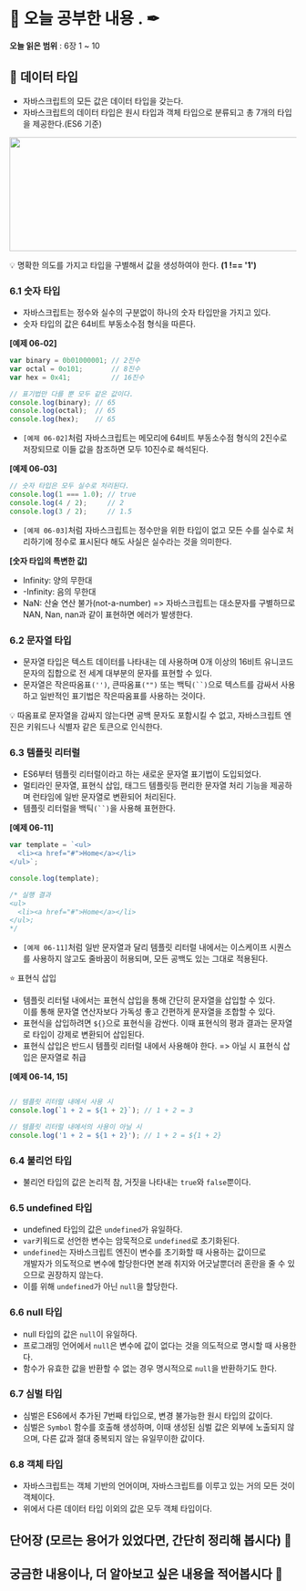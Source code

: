 # 📕 오늘 공부한 내용 . ✒

**오늘 읽은 범위** : 6장 1 ~ 10

## 📑 데이터 타입

- 자바스크립트의 모든 값은 데이터 타입을 갖는다.
- 자바스크립트의 데이터 타입은 원시 타입과 객체 타입으로 분류되고 총 7개의 타입을 제공한다.(ES6 기준)

<img src='https://user-images.githubusercontent.com/79950091/205908272-05ad6a8b-38ec-4f49-b58f-64f808cf42a9.png' width=650px height=200px>

💡 명확한 의도를 가지고 타입을 구별해서 값을 생성하여야 한다. __(1 !== '1')__

### 6.1 숫자 타입

- 자바스크립트는 정수와 실수의 구분없이 하나의 숫자 타입만을 가지고 있다.
- 숫자 타입의 값은 64비트 부동소수점 형식을 따른다.

__[예제 06-02]__

```javascript
var binary = 0b01000001; // 2진수
var octal = 0o101;       // 8진수
var hex = 0x41;          // 16진수

// 표기법만 다를 뿐 모두 같은 값이다.
console.log(binary); // 65
console.log(octal);  // 65
console.log(hex);    // 65
```

- `[예제 06-02]`처럼 자바스크립트는 메모리에 64비트 부동소수점 형식의 2진수로 저장되므로 이들 값을 참조하면 모두 10진수로 해석된다.

__[예제 06-03]__

```javascript
// 숫자 타입은 모두 실수로 처리된다.
console.log(1 === 1.0); // true
console.log(4 / 2);     // 2
console.log(3 / 2);     // 1.5
```

- `[예제 06-03]`처럼 자바스크립트는 정수만을 위한 타입이 없고 모든 수를 실수로 처리하기에 정수로 표시된다 해도 사실은 실수라는 것을 의미한다.

__[숫자 타입의 특변한 값]__

- Infinity: 양의 무한대
- -Infinity: 음의 무한대
- NaN: 산술 연산 불가(not-a-number) => 자바스크립트는 대소문자를 구별하므로 NAN, Nan, nan과 같이 표현하면 에러가 발생한다.

### 6.2 문자열 타입

- 문자열 타입은 텍스트 데이터를 나타내는 데 사용하며 0개 이상의 16비트 유니코드 문자의 집합으로 전 세계 대부분의 문자를 표현할 수 있다.
- 문자열은 작은따옴표`('')`, 큰따옴표`("")` 또는 백틱`(``)`으로 텍스트를 감싸서 사용하고 일반적인 표기법은 작은따옴표를 사용하는 것이다.

💡 따옴표로 문자열을 감싸지 않는다면 공백 문자도 포함시킬 수 없고, 자바스크립트 엔진은 키워드나 식별자 같은 토큰으로 인식한다.

### 6.3 템플릿 리터럴

- ES6부터 템플릿 리터럴이라고 하는 새로운 문자열 표기법이 도입되었다.
- 멀티라인 문자열, 표현식 삽입, 태그드 템플릿등 편리한 문자열 처리 기능을 제공하며 런타임에 일반 문자열로 변환되어 처리된다.
- 템플릿 리터럴을 백틱`(``)`을 사용해 표현한다.

__[예제 06-11]__

```javascript
var template = `<ul>
  <li><a href="#">Home</a></li>
</ul>`;

console.log(template);

/* 실행 결과
<ul>
  <li><a href="#">Home</a></li>
</ul>;
*/
```

- `[예제 06-11]`처럼 일반 문자열과 달리 템플릿 리터럴 내에서는 이스케이프 시퀀스를 사용하지 않고도 줄바꿈이 허용되며, 모든 공백도 있는 그대로 적용된다.

⭐ 표현식 삽입

- 템플릿 리터털 내에서는 표현식 삽입을 통해 간단히 문자열을 삽입할 수 있다.<br> 
이를 통해 문자열 연산자보다 가독성 좋고 간편하게 문자열을 조합할 수 있다.
- 표현식을 삽입하려면 `${}`으로 표현식을 감싼다. 이때 표현식의 평과 결과는 문자열로 타입이 강제로 변환되어 삽입된다.
- 표현식 삽입은 반드시 템플릿 리터럴 내에서 사용해야 한다. => 아닐 시 표현식 삽입은 문자열로 취급

__[예제 06-14, 15]__

```javascript

// 템플릿 리터럴 내에서 사용 시
console.log(`1 + 2 = ${1 + 2}`); // 1 + 2 = 3

// 템플릿 리터럴 내에서의 사용이 아닐 시
console.log('1 + 2 = ${1 + 2}'); // 1 + 2 = ${1 + 2}
```

### 6.4 불리언 타입

- 불리언 타입의 값은 논리적 참, 거짓을 나타내는 `true`와 `false`뿐이다.

### 6.5 undefined 타입

- undefined 타입의 값은 `undefined`가 유일하다.
- `var`키워드로 선언한 변수는 암묵적으로 `undefined`로 초기화된다.
- `undefined`는 자바스크립트 엔진이 변수를 초기화할 때 사용하는 값이므로<br> 
개발자가 의도적으로 변수에 할당한다면 본래 취지와 어긋날뿐더러 혼란을 줄 수 있으므로 권장하지 않는다.
- 이를 위해 `undefined`가 아닌 `null`을 할당한다.

### 6.6 null 타입

- null 타입의 값은 `null`이 유일하다.
- 프로그래밍 언어에서 `null`은 변수에 값이 없다는 것을 의도적으로 명시할 때 사용한다.
- 함수가 유효한 값을 반환할 수 없는 경우 명시적으로 `null`을 반환하기도 한다.

### 6.7 심벌 타입

- 심벌은 ES6에서 추가된 7번째 타입으로, 변경 불가능한 원시 타입의 값이다.
- 심벌은 `Symbol` 함수를 호출해 생성하며, 이때 생성된 심벌 값은 외부에 노출되지 않으며, 다른 값과 절대 중복되지 않는 유일무이한 값이다.

### 6.8 객체 타입

- 자바스크립트는 객체 기반의 언어이며, 자바스크립트를 이루고 있는 거의 모든 것이 객체이다.
- 위에서 다른 데이터 타입 이외의 값은 모두 객체 타입이다.

## 단어장 (모르는 용어가 있었다면, 간단히 정리해 봅시다) 🔖


## 궁금한 내용이나, 더 알아보고 싶은 내용을 적어봅시다 🤔
